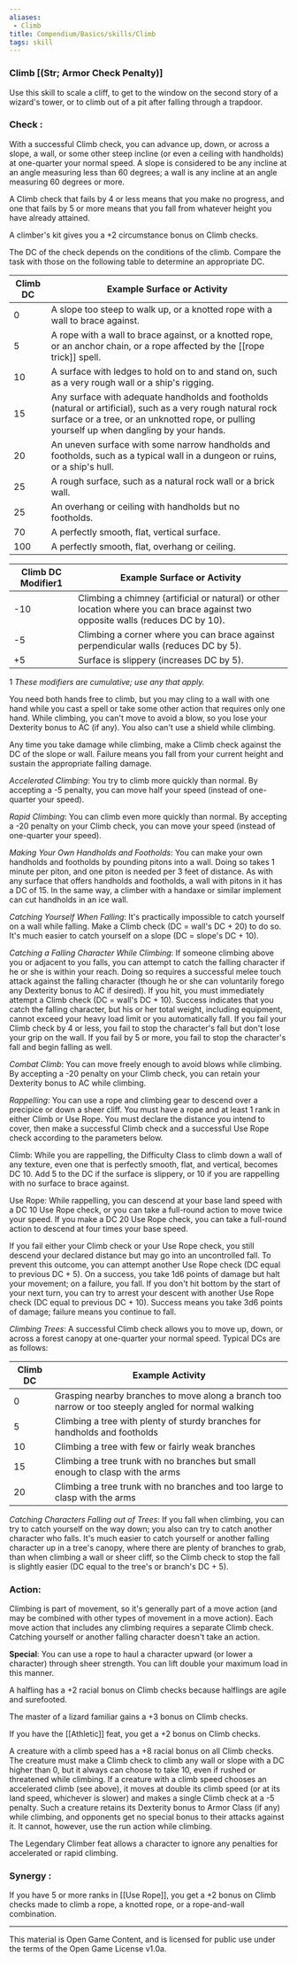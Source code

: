 ```yaml
---
aliases:
 - Climb
title: Compendium/Basics/skills/Climb
tags: skill
---
```

### Climb [(Str; Armor Check Penalty)]
Use this skill to scale a cliff, to get to the window on the second story of a wizard's tower, or to climb out of a pit after falling through a trapdoor.

### Check : 
With a successful Climb check, you can advance up, down, or across a slope, a wall, or some other steep incline (or even a ceiling with handholds) at one-quarter your normal speed. A slope is considered to be any incline at an angle measuring less than 60 degrees; a wall is any incline at an angle measuring 60 degrees or more.

A Climb check that fails by 4 or less means that you make no progress, and one that fails by 5 or more means that you fall from whatever height you have already attained.

A climber's kit gives you a +2 circumstance bonus on Climb checks.

The DC of the check depends on the conditions of the climb. Compare the task with those on the following table to determine an appropriate DC.

|Climb DC|Example Surface or Activity|
|---|---|
|0|A slope too steep to walk up, or a knotted rope with a wall to brace against.|
|5|A rope with a wall to brace against, or a knotted rope, or an anchor chain, or a rope affected by the [[rope trick]] spell.|
|10|A surface with ledges to hold on to and stand on, such as a very rough wall or a ship's rigging.|
|15|Any surface with adequate handholds and footholds (natural or artificial), such as a very rough natural rock surface or a tree, or an unknotted rope, or pulling yourself up when dangling by your hands.|
|20|An uneven surface with some narrow handholds and footholds, such as a typical wall in a dungeon or ruins, or a ship's hull.|
|25|A rough surface, such as a natural rock wall or a brick wall.|
|25|An overhang or ceiling with handholds but no footholds.|
|70|A perfectly smooth, flat, vertical surface.|
|100|A perfectly smooth, flat, overhang or ceiling.|

|Climb DC Modifier1|Example Surface or Activity|
|---|---|
|-10|Climbing a chimney (artificial or natural) or other location where you can brace against two opposite walls (reduces DC by 10).|
|-5|Climbing a corner where you can brace against perpendicular walls (reduces DC by 5).|
|+5|Surface is slippery (increases DC by 5).|
1 _These modifiers are cumulative; use any that apply._

You need both hands free to climb, but you may cling to a wall with one hand while you cast a spell or take some other action that requires only one hand. While climbing, you can't move to avoid a blow, so you lose your Dexterity bonus to AC (if any). You also can't use a shield while climbing.

Any time you take damage while climbing, make a Climb check against the DC of the slope or wall. Failure means you fall from your current height and sustain the appropriate falling damage.

_Accelerated Climbing_: You try to climb more quickly than normal. By accepting a -5 penalty, you can move half your speed (instead of one-quarter your speed).

_Rapid Climbing_: You can climb even more quickly than normal. By accepting a -20 penalty on your Climb check, you can move your speed (instead of one-quarter your speed).

_Making Your Own Handholds and Footholds_: You can make your own handholds and footholds by pounding pitons into a wall. Doing so takes 1 minute per piton, and one piton is needed per 3 feet of distance. As with any surface that offers handholds and footholds, a wall with pitons in it has a DC of 15. In the same way, a climber with a handaxe or similar implement can cut handholds in an ice wall.

_Catching Yourself When Falling_: It's practically impossible to catch yourself on a wall while falling. Make a Climb check (DC = wall's DC + 20) to do so. It's much easier to catch yourself on a slope (DC = slope's DC + 10).

_Catching a Falling Character While Climbing_: If someone climbing above you or adjacent to you falls, you can attempt to catch the falling character if he or she is within your reach. Doing so requires a successful melee touch attack against the falling character (though he or she can voluntarily forego any Dexterity bonus to AC if desired). If you hit, you must immediately attempt a Climb check (DC = wall's DC + 10). Success indicates that you catch the falling character, but his or her total weight, including equipment, cannot exceed your heavy load limit or you automatically fall. If you fail your Climb check by 4 or less, you fail to stop the character's fall but don't lose your grip on the wall. If you fail by 5 or more, you fail to stop the character's fall and begin falling as well.

_Combat Climb_: You can move freely enough to avoid blows while climbing. By accepting a -20 penalty on your Climb check, you can retain your Dexterity bonus to AC while climbing.

_Rappelling_: You can use a rope and climbing gear to descend over a precipice or down a sheer cliff. You must have a rope and at least 1 rank in either Climb or Use Rope. You must declare the distance you intend to cover, then make a successful Climb check and a successful Use Rope check according to the parameters below.

Climb: While you are rappelling, the Difficulty Class to climb down a wall of any texture, even one that is perfectly smooth, flat, and vertical, becomes DC 10. Add 5 to the DC if the surface is slippery, or 10 if you are rappelling with no surface to brace against.

Use Rope: While rappelling, you can descend at your base land speed with a DC 10 Use Rope check, or you can take a full-round action to move twice your speed. If you make a DC 20 Use Rope check, you can take a full-round action to descend at four times your base speed.

If you fail either your Climb check or your Use Rope check, you still descend your declared distance but may go into an uncontrolled fall. To prevent this outcome, you can attempt another Use Rope check (DC equal to previous DC + 5). On a success, you take 1d6 points of damage but halt your movement; on a failure, you fall. If you don't hit bottom by the start of your next turn, you can try to arrest your descent with another Use Rope check (DC equal to previous DC + 10). Success means you take 3d6 points of damage; failure means you continue to fall.

_Climbing Trees_: A successful Climb check allows you to move up, down, or across a forest canopy at one-quarter your normal speed. Typical DCs are as follows:

|Climb DC|Example Activity|
|---|---|
|0|Grasping nearby branches to move along a branch too narrow or too steeply angled for normal walking|
|5|Climbing a tree with plenty of sturdy branches for handholds and footholds|
|10|Climbing a tree with few or fairly weak branches|
|15|Climbing a tree trunk with no branches but small enough to clasp with the arms|
|20|Climbing a tree trunk with no branches and too large to clasp with the arms|

_Catching Characters Falling out of Trees_: If you fall when climbing, you can try to catch yourself on the way down; you also can try to catch another character who falls. It's much easier to catch yourself or another falling character up in a tree's canopy, where there are plenty of branches to grab, than when climbing a wall or sheer cliff, so the Climb check to stop the fall is slightly easier (DC equal to the tree's or branch's DC + 5).

### Action: 
Climbing is part of movement, so it's generally part of a move action (and may be combined with other types of movement in a move action). Each move action that includes any climbing requires a separate Climb check. Catching yourself or another falling character doesn't take an action.

**Special**: You can use a rope to haul a character upward (or lower a character) through sheer strength. You can lift double your maximum load in this manner.

A halfling has a +2 racial bonus on Climb checks because halflings are agile and surefooted.

The master of a lizard familiar gains a +3 bonus on Climb checks.

If you have the [[Athletic]] feat, you get a +2 bonus on Climb checks.

A creature with a climb speed has a +8 racial bonus on all Climb checks. The creature must make a Climb check to climb any wall or slope with a DC higher than 0, but it always can choose to take 10, even if rushed or threatened while climbing. If a creature with a climb speed chooses an accelerated climb (see above), it moves at double its climb speed (or at its land speed, whichever is slower) and makes a single Climb check at a -5 penalty. Such a creature retains its Dexterity bonus to Armor Class (if any) while climbing, and opponents get no special bonus to their attacks against it. It cannot, however, use the run action while climbing.

The Legendary Climber feat allows a character to ignore any penalties for accelerated or rapid climbing.

### Synergy : 
If you have 5 or more ranks in [[Use Rope]], you get a +2 bonus on Climb checks made to climb a rope, a knotted rope, or a rope-and-wall combination.

---

This material is Open Game Content, and is licensed for public use under the terms of the Open Game License v1.0a.
